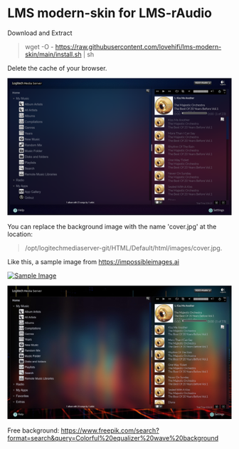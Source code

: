 # LMS modern-skin for LMS-rAudio
Download and Extract
> wget -O - https://raw.githubusercontent.com/lovehifi/lms-modern-skin/main/install.sh | sh
>
>
Delete the cache of your browser.

![Screenshot](LMS-skin.png)

You can replace the background image with the name 'cover.jpg' at the location:
>
> /opt/logitechmediaserver-git/HTML/Default/html/images/cover.jpg.
>
Like this, a sample image from https://impossibleimages.ai
>
[![Sample Image](https://cdn.impossibleimages.ai/wp-content/uploads/2023/04/25130515/background-image-generators.jpg)](https://cdn.impossibleimages.ai/wp-content/uploads/2023/04/25130515/background-image-generators.jpg)

>
![Screenshot](LMS-skin-2.jpg)

Free background:
https://www.freepik.com/search?format=search&query=Colorful%20equalizer%20wave%20background
